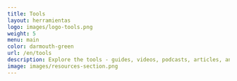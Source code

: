 ```yaml
---
title: Tools
layout: herramientas
logo: images/logo-tools.png
weight: 5
menu: main
color: darmouth-green
url: /en/tools
description: Explore the tools - guides, videos, podcasts, articles, and more - that we use in our accompaniment support and other work.
image: images/resources-section.png
---
```

